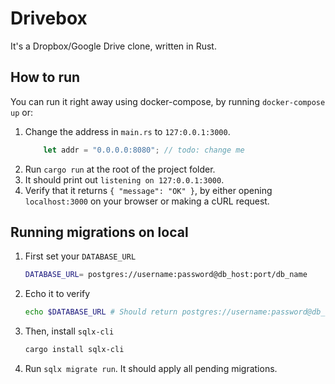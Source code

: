 # Drivebox

It's a Dropbox/Google Drive clone, written in Rust.

## How to run

You can run it right away using docker-compose, by running `docker-compose up` or:

1. Change the address in `main.rs` to `127:0.0.1:3000`.
   ```rust
       let addr = "0.0.0.0:8080"; // todo: change me
   ```
2. Run `cargo run` at the root of the project folder.
3. It should print out `listening on 127:0.0.1:3000`.
4. Verify that it returns `{ "message": "OK" }`, by either opening `localhost:3000` on your browser or making a cURL request.

## Running migrations on local

1. First set your `DATABASE_URL`

   ```sh
   DATABASE_URL= postgres://username:password@db_host:port/db_name
   ```

2. Echo it to verify

   ```sh
   echo $DATABASE_URL # Should return postgres://username:password@db_host:port/db_name
   ```

3. Then, install `sqlx-cli`

   ```sh
   cargo install sqlx-cli
   ```

4. Run `sqlx migrate run`. It should apply all pending migrations.
